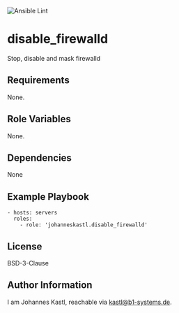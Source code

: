![Ansible Lint](https://github.com/johanneskastl/ansible-role-disable_firewalld/workflows/Ansible%20Lint/badge.svg)

disable_firewalld
=========

Stop, disable and mask firewalld

Requirements
------------

None.

Role Variables
--------------

None.

Dependencies
------------

None

Example Playbook
----------------

    - hosts: servers
      roles:
        - role: 'johanneskastl.disable_firewalld'

License
-------

BSD-3-Clause

Author Information
------------------

I am Johannes Kastl, reachable via kastl@b1-systems.de.
